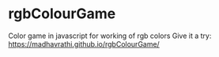 # rgbColourGame
Color game in javascript for working of rgb colors
Give it a try: https://madhavrathi.github.io/rgbColourGame/ 
